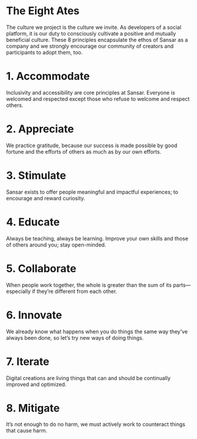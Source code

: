 # The Eight Ates

The culture we project is the culture we invite. As developers of a social platform, it is our duty to consciously cultivate a positive and mutually beneficial culture. These 8 principles encapsulate the ethos of Sansar as a company and we strongly encourage our community of creators and participants to adopt them, too.

# 1. Accommodate

Inclusivity and accessibility are core principles at Sansar. Everyone is welcomed and respected except those who refuse to welcome and respect others.

# 2. Appreciate
We practice gratitude, because our success is made possible by good fortune and the efforts of others as much as by our own efforts.

# 3. Stimulate
Sansar exists to offer people meaningful and impactful experiences; to encourage and reward curiosity.

# 4. Educate
Always be teaching, always be learning. Improve your own skills and those of others around you; stay open-minded.

# 5. Collaborate
When people work together, the whole is greater than the sum of its parts—especially if they’re different from each other.

# 6. Innovate
We already know what happens when you do things the same way they’ve always been done, so let’s try new ways of doing things.

# 7. Iterate
Digital creations are living things that can and should be continually improved and optimized.

# 8. Mitigate
It’s not enough to do no harm, we must actively work to counteract things that cause harm.
